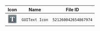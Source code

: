 | Icon | Name | File ID |
| ---  | ---  | ---     |
| ![](GUIText%20Icon.png) | `GUIText Icon` | `521260042654867974` |
